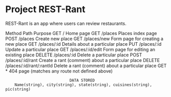 # Project REST-Rant

REST-Rant is an app where users can review restaurants.

Method	Path	            Purpose
GET	    /	                Home page
GET	    /places	            Places index page
POST	/places	            Create new place
GET	    /places/new	        Form page for creating a new place
GET	    /places/:id	        Details about a particular place
PUT	    /places/:id	        Update a particular place
GET	    /places/:id/edit	Form page for editing an existing place
DELETE	/places/:id	        Delete a particular place
POST	/places/:id/rant	Create a rant (comment) about a particular place
DELETE	/places/:id/rant/:rantId	Delete a rant (comment) about a particular place
GET	    *	                404 page (matches any route not defined above)

                                DATA STORED
        Name(string), city(string), state(string), cuisines(string), pic(string)
